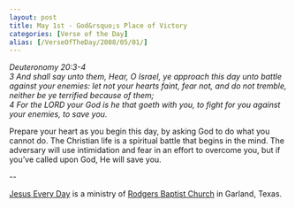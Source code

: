 ```yaml
---
layout: post
title: May 1st - God&rsquo;s Place of Victory
categories: [Verse of the Day]
alias: [/VerseOfTheDay/2008/05/01/]
---
```


_Deuteronomy 20:3-4  
3 And shall say unto them, Hear, O Israel, ye approach this day unto
battle against your enemies: let not your hearts faint, fear not, and
do not tremble, neither be ye terrified because of them;  
4 For the LORD your God is he that goeth with you, to fight for you
against your enemies, to save you._

Prepare your heart as you begin this day, by asking God to do what
you cannot do. The Christian life is a spiritual battle that begins
in the mind. The adversary will use intimidation and fear in an
effort to overcome you, but if you&rsquo;ve called upon God, He will
save you.

 --

<a href=http://jesuseveryday.net>Jesus Every Day</a> is a ministry of <a href=http://rodgersbaptist.net>Rodgers Baptist Church</a> in Garland, Texas.
